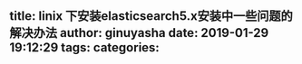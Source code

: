 title: linix 下安装elasticsearch5.x安装中一些问题的解决办法
author: ginuyasha
date: 2019-01-29 19:12:29
tags:
categories:
---
